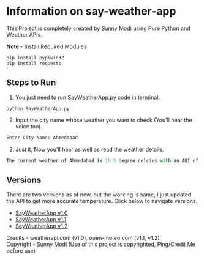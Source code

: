 # Information on say-weather-app

This Project is completely created by [Sunny Modi](https://github.com/MSunny-149) using Pure Python and Weather APIs.<br>

<b>Note</b> - Install Required Modules
```python
pip install pypiwin32
pip install requests
```

## Steps to Run
1. You just need to run SayWeatherApp.py code in terminal.
```python
python SayWeatherApp.py
```
2. Input the city name whose weather you want to check (You'll hear the voice too).<br>
```python
Enter City Name: Ahmedabad
```
3. Just it, Now you'll hear as well as read the weather details.
```python
The current weather of Ahmedabad is 19.5 degree celcius with an AQI of 105 which is Unhealthy.
```

## Versions
There are two versions as of now, but the working is same, I just updated the API to get more accurate temperature. Click below to navigate versions.
- [SayWeatherApp v1.0](https://github.com/MSunny-149/say-weather-app/blob/main/v1.0/SayWeatherApp.py)
- [SayWeatherApp v1.1](https://github.com/MSunny-149/say-weather-app/blob/main/v1.1/SayWeatherApp.py)
- [SayWeatherApp v1.2](https://github.com/MSunny-149/say-weather-app/blob/main/v1.2/SayWeatherApp.py)

Credits - weatherapi.com (v1.0), open-meteo.com (v1.1, v1.2)<br>
Copyright - [Sunny Modi](https://github.com/MSunny-149) (Use of this project is copyrighted, Ping/Credit Me before use)